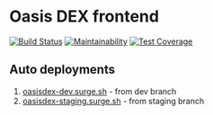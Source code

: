 # Oasis DEX frontend


[![Build Status](https://travis-ci.org/OasisDEX/oasis-react.svg?branch=dev)](https://travis-ci.org/OasisDEX/oasis-react)
[![Maintainability](https://api.codeclimate.com/v1/badges/0f62877fb86fc1cf9eb3/maintainability)](https://codeclimate.com/github/OasisDEX/oasis-react/maintainability)
[![Test Coverage](https://api.codeclimate.com/v1/badges/0f62877fb86fc1cf9eb3/test_coverage)](https://codeclimate.com/github/OasisDEX/oasis-react/test_coverag)

## Auto deployments

1. [oasisdex-dev.surge.sh](oasisdex-dev.surge.sh) - from dev branch
2. [oasisdex-staging.surge.sh](oasisdex-staging.surge.sh) - from staging branch 